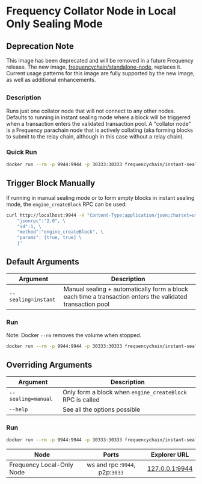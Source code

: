 # Frequency Collator Node in Local Only Sealing Mode

## Deprecation Note

This image has been deprecated and will be removed in a future Frequency release. The new image, [frequencychain/standalone-node](./standalone-node.overview.md), replaces it. Current usage patterns for this image are fully supported by the new image, as well as additional enhancements.
##

### Description

Runs just one collator node that will not connect to any other nodes.
Defaults to running in instant sealing mode where a block will be triggered when a transaction enters the validated transaction pool.
A "collator node" is a Frequency parachain node that is actively collating (aka forming blocks to submit to the relay chain, although in this case without a relay chain).

### Quick Run

```sh
docker run --rm -p 9944:9944 -p 30333:30333 frequencychain/instant-seal-node:<version.tag>
```


## Trigger Block Manually

If running in manual sealing mode or to form empty blocks in instant sealing mode, the `engine_createBlock` RPC can be used:

```sh
curl http://localhost:9944 -H "Content-Type:application/json;charset=utf-8" -d   '{ \
    "jsonrpc":"2.0", \
    "id":1, \
    "method":"engine_createBlock", \
    "params": [true, true] \
    }'
```


## Default Arguments

| Argument | Description |
| --- | --- |
| `--sealing=instant` | Manual sealing + automatically form a block each time a transaction enters the validated transaction pool |

### Run

Note: Docker `--rm` removes the volume when stopped.

```sh
docker run --rm -p 9944:9944 -p 30333:30333 frequencychain/instant-seal-node:<version.tag>
```

## Overriding Arguments

| Argument | Description |
| --- | --- |
| `--sealing=manual` | Only form a block when `engine_createBlock` RPC is called |
| `--help` | See all the options possible |

### Run

```sh
docker run --rm -p 9944:9944 -p 30333:30333 frequencychain/instant-seal-node:<version.tag> -- --manual-seal
```

| **Node**                |             **Ports**             | **Explorer URL**                                                                          |
| ----------------------- | :-------------------------------: | ----------------------------------------------------------------------------------------- |
| Frequency Local-Only Node | ws and rpc :`9944`, p2p:`3033`  | [127.0.0.1:9944](https://polkadot.js.org/apps/?rpc=ws%3A%2F%2F127.0.0.1%3A9944#/explorer) |
